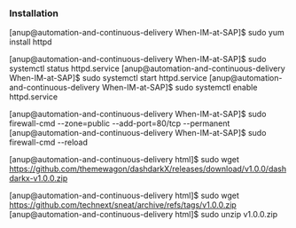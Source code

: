 ### Installation
[anup@automation-and-continuous-delivery When-IM-at-SAP]$ sudo yum install httpd

[anup@automation-and-continuous-delivery When-IM-at-SAP]$ sudo systemctl status httpd.service
[anup@automation-and-continuous-delivery When-IM-at-SAP]$ sudo systemctl start httpd.service
[anup@automation-and-continuous-delivery When-IM-at-SAP]$ sudo systemctl enable httpd.service

[anup@automation-and-continuous-delivery When-IM-at-SAP]$ sudo firewall-cmd --zone=public --add-port=80/tcp --permanent
[anup@automation-and-continuous-delivery When-IM-at-SAP]$ sudo firewall-cmd --reload

[anup@automation-and-continuous-delivery html]$ sudo wget https://github.com/themewagon/dashdarkX/releases/download/v1.0.0/dashdarkx-v1.0.0.zip

[anup@automation-and-continuous-delivery html]$ sudo wget https://github.com/technext/sneat/archive/refs/tags/v1.0.0.zip
[anup@automation-and-continuous-delivery html]$ sudo unzip v1.0.0.zip
